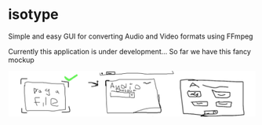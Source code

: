 # isotype
Simple and easy GUI for converting Audio and Video formats using FFmpeg

Currently this application is under development... So far we have this fancy mockup

![mockup](./mockup.png)

